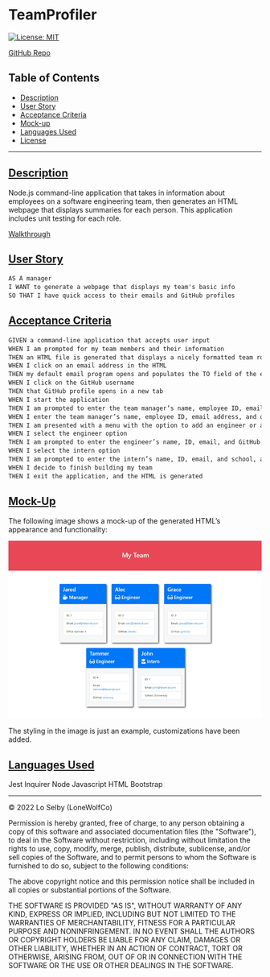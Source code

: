 # TeamProfiler
[![License: MIT](https://img.shields.io/badge/License-MIT-lightblue.svg)](https://opensource.org/licenses/MIT)

[GitHub Repo](https://github.com/lonewolfco/teamprofiler)

## Table of Contents
- [Description](#description)
- [User Story](#userstory)
- [Acceptance Criteria](#ac)
- [Mock-up](#mockup)
- [Languages Used](#languages)
- [License](#license)

---

## [Description](#description)

Node.js command-line application that takes in information about employees on a software engineering team, then generates an HTML webpage that displays summaries for each person. This application includes unit testing for each role.

[Walkthrough]()

## [User Story](#userstory)

```md
AS A manager
I WANT to generate a webpage that displays my team's basic info
SO THAT I have quick access to their emails and GitHub profiles
```

## [Acceptance Criteria](#ac)

```md
GIVEN a command-line application that accepts user input
WHEN I am prompted for my team members and their information
THEN an HTML file is generated that displays a nicely formatted team roster based on user input
WHEN I click on an email address in the HTML
THEN my default email program opens and populates the TO field of the email with the address
WHEN I click on the GitHub username
THEN that GitHub profile opens in a new tab
WHEN I start the application
THEN I am prompted to enter the team manager’s name, employee ID, email address, and office number
WHEN I enter the team manager’s name, employee ID, email address, and office number
THEN I am presented with a menu with the option to add an engineer or an intern or to finish building my team
WHEN I select the engineer option
THEN I am prompted to enter the engineer’s name, ID, email, and GitHub username, and I am taken back to the menu
WHEN I select the intern option
THEN I am prompted to enter the intern’s name, ID, email, and school, and I am taken back to the menu
WHEN I decide to finish building my team
THEN I exit the application, and the HTML is generated
```

## [Mock-Up](#mockup)

The following image shows a mock-up of the generated HTML’s appearance and functionality:

![HTML webpage titled “My Team” features five boxes listing employee names, titles, and other key info.](./Assets/10-object-oriented-programming-homework-demo.png)

The styling in the image is just an example, customizations have been added.

## [Languages Used](#languages)
Jest
Inquirer
Node
Javascript
HTML
Bootstrap


---
© 2022 Lo Selby (LoneWolfCo)

Permission is hereby granted, free of charge, to any person obtaining a copy
of this software and associated documentation files (the "Software"), to deal
in the Software without restriction, including without limitation the rights
to use, copy, modify, merge, publish, distribute, sublicense, and/or sell
copies of the Software, and to permit persons to whom the Software is
furnished to do so, subject to the following conditions:

The above copyright notice and this permission notice shall be included in all
copies or substantial portions of the Software.

THE SOFTWARE IS PROVIDED "AS IS", WITHOUT WARRANTY OF ANY KIND, EXPRESS OR
IMPLIED, INCLUDING BUT NOT LIMITED TO THE WARRANTIES OF MERCHANTABILITY,
FITNESS FOR A PARTICULAR PURPOSE AND NONINFRINGEMENT. IN NO EVENT SHALL THE
AUTHORS OR COPYRIGHT HOLDERS BE LIABLE FOR ANY CLAIM, DAMAGES OR OTHER
LIABILITY, WHETHER IN AN ACTION OF CONTRACT, TORT OR OTHERWISE, ARISING FROM,
OUT OF OR IN CONNECTION WITH THE SOFTWARE OR THE USE OR OTHER DEALINGS IN THE
SOFTWARE.


